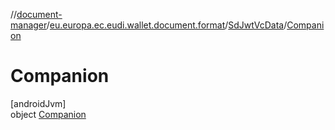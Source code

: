 //[document-manager](../../../../index.md)/[eu.europa.ec.eudi.wallet.document.format](../../index.md)/[SdJwtVcData](../index.md)/[Companion](index.md)

# Companion

[androidJvm]\
object [Companion](index.md)
